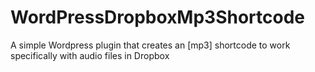 # WordPressDropboxMp3Shortcode
A simple Wordpress plugin that creates an [mp3] shortcode to work specifically with audio files in Dropbox
